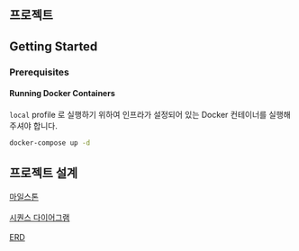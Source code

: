 ## 프로젝트

## Getting Started

### Prerequisites

#### Running Docker Containers

`local` profile 로 실행하기 위하여 인프라가 설정되어 있는 Docker 컨테이너를 실행해주셔야 합니다.

```bash
docker-compose up -d
```
## 프로젝트 설계
[마일스톤](https://github.com/users/duddnd11/projects/3/views/3) <br/><br/>
[시퀀스 다이어그램](./docs/시퀀스다이어그램.md) <br/><br/>
[ERD](./docs/ERD.md)
